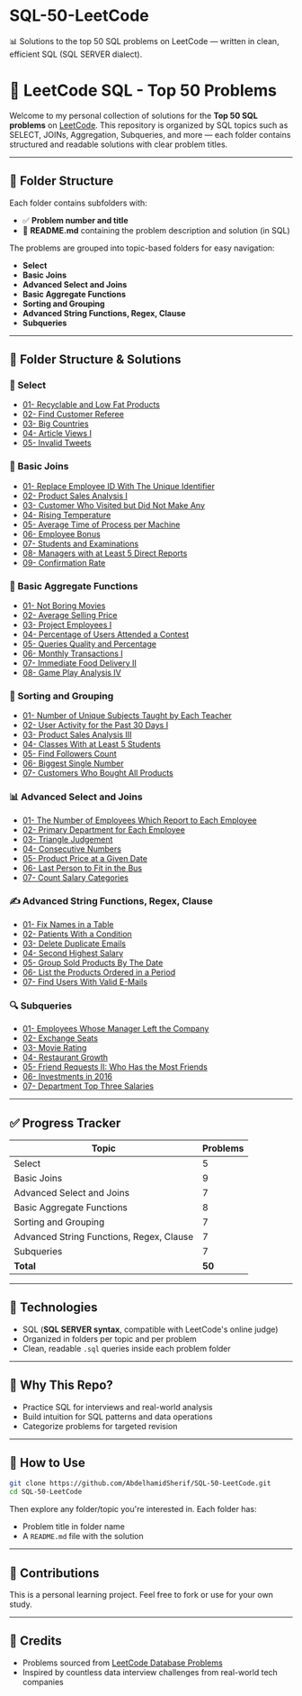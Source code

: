 # SQL-50-LeetCode
📊 Solutions to the top 50 SQL problems on LeetCode — written in clean, efficient SQL (SQL SERVER dialect).

# 🧠 LeetCode SQL - Top 50 Problems

Welcome to my personal collection of solutions for the **Top 50 SQL problems** on [LeetCode](https://leetcode.com/studyplan/top-sql-50/). This repository is organized by SQL topics such as SELECT, JOINs, Aggregation, Subqueries, and more — each folder contains structured and readable solutions with clear problem titles.

---

## 📂 Folder Structure

Each folder contains subfolders with:

* ✅ **Problem number and title**
* 📄 **README.md** containing the problem description and solution (in SQL)

The problems are grouped into topic-based folders for easy navigation:

* **Select**
* **Basic Joins**
* **Advanced Select and Joins**
* **Basic Aggregate Functions**
* **Sorting and Grouping**
* **Advanced String Functions, Regex, Clause**
* **Subqueries**

---

## 📂 Folder Structure & Solutions

### 📘 Select
- [01- Recyclable and Low Fat Products](./Select/01-%20Recyclable%20and%20Low%20Fat%20Products/README.md)
- [02- Find Customer Referee](./Select/02-%20Find%20Customer%20Referee/README.md)
- [03- Big Countries](./Select/03-%20Big%20Countries/README.md)
- [04- Article Views I](./Select/04-%20Article%20Views%20I/README.md)
- [05- Invalid Tweets](./Select/05-%20Invalid%20Tweets/README.md)

### 🔁 Basic Joins
- [01- Replace Employee ID With The Unique Identifier](./Basic%20Joins/01-%20Replace%20Employee%20ID%20With%20The%20Unique%20Identifier/README.md)
- [02- Product Sales Analysis I](./Basic%20Joins/02-%20Product%20Sales%20Analysis%20I/README.md)
- [03- Customer Who Visited but Did Not Make Any](./Basic%20Joins/03-%20Customer%20Who%20Visited%20but%20Did%20Not%20Make%20Any/README.md)
- [04- Rising Temperature](./Basic%20Joins/04-%20Rising%20Temperature/README.md)
- [05- Average Time of Process per Machine](./Basic%20Joins/05-%20Average%20Time%20of%20Process%20per%20Machine/README.md)
- [06- Employee Bonus](./Basic%20Joins/06-%20Employee%20Bonus/README.md)
- [07- Students and Examinations](./Basic%20Joins/07-%20Students%20and%20Examinations/README.md)
- [08- Managers with at Least 5 Direct Reports](./Basic%20Joins/08-%20Managers%20with%20at%20Least%205%20Direct%20Reports/README.md)
- [09- Confirmation Rate](./Basic%20Joins/09-%20Confirmation%20Rate/README.md)

### 🧮 Basic Aggregate Functions
- [01- Not Boring Movies](./Basic%20Aggregate%20Functions/01-%20Not%20Boring%20Movies/README.md)
- [02- Average Selling Price](./Basic%20Aggregate%20Functions/02-%20Average%20Selling%20Price/README.md)
- [03- Project Employees I](./Basic%20Aggregate%20Functions/03-%20Project%20Employees%20I/README.md)
- [04- Percentage of Users Attended a Contest](./Basic%20Aggregate%20Functions/04-%20Percentage%20of%20Users%20Attended%20a%20Contest/README.md)
- [05- Queries Quality and Percentage](./Basic%20Aggregate%20Functions/05-%20Queries%20Quality%20and%20Percentage/README.md)
- [06- Monthly Transactions I](./Basic%20Aggregate%20Functions/06-%20Monthly%20Transactions%20I/README.md)
- [07- Immediate Food Delivery II](./Basic%20Aggregate%20Functions/07-%20Immediate%20Food%20Delivery%20II/README.md)
- [08- Game Play Analysis IV](./Basic%20Aggregate%20Functions/08-%20Game%20Play%20Analysis%20IV/README.md)

### 🔄 Sorting and Grouping
- [01- Number of Unique Subjects Taught by Each Teacher](./Sorting%20and%20Grouping/01-%20Number%20of%20Unique%20Subjects%20Taught%20by%20Each%20Teacher/README.md)
- [02- User Activity for the Past 30 Days I](./Sorting%20and%20Grouping/02-%20User%20Activity%20for%20the%20Past%2030%20Days%20I/README.md)
- [03- Product Sales Analysis III](./Sorting%20and%20Grouping/03-%20Product%20Sales%20Analysis%20III/README.md)
- [04- Classes With at Least 5 Students](./Sorting%20and%20Grouping/04-%20Classes%20With%20at%20Least%205%20Students/README.md)
- [05- Find Followers Count](./Sorting%20and%20Grouping/05-%20Find%20Followers%20Count/README.md)
- [06- Biggest Single Number](./Sorting%20and%20Grouping/06-%20Biggest%20Single%20Number/README.md)
- [07- Customers Who Bought All Products](./Sorting%20and%20Grouping/07-%20Customers%20Who%20Bought%20All%20Products/README.md)

### 📊 Advanced Select and Joins
- [01- The Number of Employees Which Report to Each Employee](./Advanced%20Select%20and%20Joins/01-%20The%20Number%20of%20Employees%20Which%20Report%20to%20Each%20Employee/README.md)
- [02- Primary Department for Each Employee](./Advanced%20Select%20and%20Joins/02-%20Primary%20Department%20for%20Each%20Employee/README.md)
- [03- Triangle Judgement](./Advanced%20Select%20and%20Joins/03-%20Triangle%20Judgement/README.md)
- [04- Consecutive Numbers](./Advanced%20Select%20and%20Joins/04-%20Consecutive%20Numbers/README.md)
- [05- Product Price at a Given Date](./Advanced%20Select%20and%20Joins/05-%20Product%20Price%20at%20a%20Given%20Date/README.md)
- [06- Last Person to Fit in the Bus](./Advanced%20Select%20and%20Joins/06-%20Last%20Person%20to%20Fit%20in%20the%20Bus/README.md)
- [07- Count Salary Categories](./Advanced%20Select%20and%20Joins/07-%20Count%20Salary%20Categories/README.md)

### ✍️ Advanced String Functions, Regex, Clause
- [01- Fix Names in a Table](./Advanced%20String%20Functions%2C%20Regex%2C%20Clause/01%20Fix%20Names%20in%20a%20Table/README.md)
- [02- Patients With a Condition](./Advanced%20String%20Functions%2C%20Regex%2C%20Clause/02-%20Patients%20With%20a%20Condition/README.md)
- [03- Delete Duplicate Emails](./Advanced%20String%20Functions%2C%20Regex%2C%20Clause/03%20Delete%20Duplicate%20Emails/README.md)
- [04- Second Highest Salary](./Advanced%20String%20Functions%2C%20Regex%2C%20Clause/04-%20Second%20Highest%20Salary/README.md)
- [05- Group Sold Products By The Date](./Advanced%20String%20Functions%2C%20Regex%2C%20Clause/05%20Group%20Sold%20Products%20By%20The%20Date/README.md)
- [06- List the Products Ordered in a Period](./Advanced%20String%20Functions%2C%20Regex%2C%20Clause/06-%20List%20the%20Products%20Ordered%20in%20a%20Period/README.md)
- [07- Find Users With Valid E-Mails](./Advanced%20String%20Functions%2C%20Regex%2C%20Clause/07%20Find%20Users%20With%20Valid%20E-Mails/README.md)

### 🔍 Subqueries
- [01- Employees Whose Manager Left the Company](./Subqueries/01-%20Employees%20Whose%20Manager%20Left%20the%20Company/README.md)
- [02- Exchange Seats](./Subqueries/02-%20Exchange%20Seats/README.md)
- [03- Movie Rating](./Subqueries/03-%20Movie%20Rating/README.md)
- [04- Restaurant Growth](./Subqueries/04-%20Restaurant%20Growth/README.md)
- [05- Friend Requests II: Who Has the Most Friends](./Subqueries/05-%20Friend%20Requests%20II%3A%20Who%20Has%20the%20Most%20Friends/README.md)
- [06- Investments in 2016](./Subqueries/06-%20Investments%20in%202016/README.md)
- [07- Department Top Three Salaries](./Subqueries/07-%20Department%20Top%20Three%20Salaries/README.md)

---

## ✅ Progress Tracker

| Topic                                    | Problems |
| ---------------------------------------- | -------- |
| Select                                   | 5        |
| Basic Joins                              | 9        |
| Advanced Select and Joins                | 7        |
| Basic Aggregate Functions                | 8        |
| Sorting and Grouping                     | 7        |
| Advanced String Functions, Regex, Clause | 7        |
| Subqueries                               | 7        |
| **Total**                                | **50**   |

---

## 🚀 Technologies

* SQL (**SQL SERVER syntax**, compatible with LeetCode's online judge)
* Organized in folders per topic and per problem
* Clean, readable `.sql` queries inside each problem folder

---

## 🧠 Why This Repo?

* Practice SQL for interviews and real-world analysis
* Build intuition for SQL patterns and data operations
* Categorize problems for targeted revision

---

## 📜 How to Use

```bash
git clone https://github.com/AbdelhamidSherif/SQL-50-LeetCode.git
cd SQL-50-LeetCode
```

Then explore any folder/topic you're interested in. Each folder has:

* Problem title in folder name
* A `README.md` file with the solution

---

## 🤝 Contributions

This is a personal learning project. Feel free to fork or use for your own study.

---

## 📌 Credits

* Problems sourced from [LeetCode Database Problems](https://leetcode.com/studyplan/top-sql-50/)
* Inspired by countless data interview challenges from real-world tech companies
